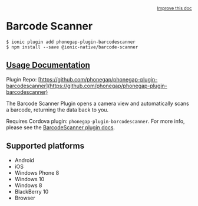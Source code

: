 <a style="float:right;font-size:12px;" href="http://github.com/driftyco/ionic-native/edit/master/src/@ionic-native/plugins/barcode-scanner/index.ts#L56">
  Improve this doc
</a>

# Barcode Scanner

```
$ ionic plugin add phonegap-plugin-barcodescanner
$ npm install --save @ionic-native/barcode-scanner
```

## [Usage Documentation](https://ionicframework.com/docs/v2/native/barcode-scanner/)

Plugin Repo: [https://github.com/phonegap/phonegap-plugin-barcodescanner](https://github.com/phonegap/phonegap-plugin-barcodescanner)

The Barcode Scanner Plugin opens a camera view and automatically scans a barcode, returning the data back to you.

Requires Cordova plugin: `phonegap-plugin-barcodescanner`. For more info, please see the [BarcodeScanner plugin docs](https://github.com/phonegap/phonegap-plugin-barcodescanner).

## Supported platforms
- Android
- iOS
- Windows Phone 8
- Windows 10
- Windows 8
- BlackBerry 10
- Browser



